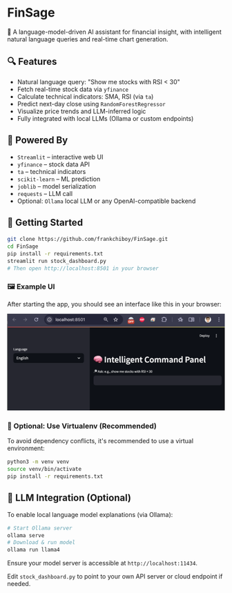 # FinSage

🤖 A language-model-driven AI assistant for financial insight, with intelligent natural language queries and real-time chart generation.

## 🔍 Features

- Natural language query: "Show me stocks with RSI < 30"
- Fetch real-time stock data via `yfinance`
- Calculate technical indicators: SMA, RSI (via `ta`)
- Predict next-day close using `RandomForestRegressor`
- Visualize price trends and LLM-inferred logic
- Fully integrated with local LLMs (Ollama or custom endpoints)

## 🧠 Powered By

- `Streamlit` – interactive web UI
- `yfinance` – stock data API
- `ta` – technical indicators
- `scikit-learn` – ML prediction
- `joblib` – model serialization
- `requests` – LLM call
- Optional: `Ollama` local LLM or any OpenAI-compatible backend

## 🚀 Getting Started

```bash
git clone https://github.com/frankchiboy/FinSage.git
cd FinSage
pip install -r requirements.txt
streamlit run stock_dashboard.py
# Then open http://localhost:8501 in your browser
```

### 🖼️ Example UI

After starting the app, you should see an interface like this in your browser:

![Intelligent Command Panel Screenshot](finSageScreenShot.png)

### 🧰 Optional: Use Virtualenv (Recommended)

To avoid dependency conflicts, it's recommended to use a virtual environment:

```bash
python3 -m venv venv
source venv/bin/activate
pip install -r requirements.txt
```

## 🧠 LLM Integration (Optional)

To enable local language model explanations (via Ollama):

```bash
# Start Ollama server
ollama serve
# Download & run model
ollama run llama4
```

Ensure your model server is accessible at `http://localhost:11434`.

Edit `stock_dashboard.py` to point to your own API server or cloud endpoint if needed.
